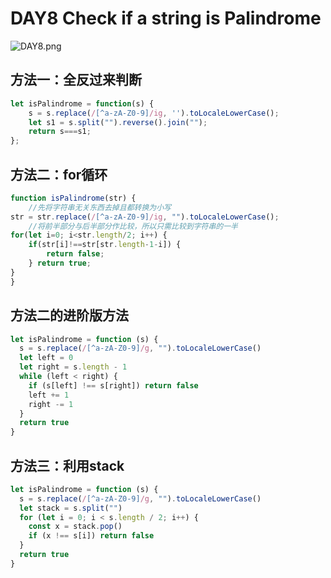 # DAY8 Check if a string is Palindrome

![DAY8.png](https://media.haochen.me/DAY8.png)
## 方法一：全反过来判断
```js
let isPalindrome = function(s) {
    s = s.replace(/[^a-zA-Z0-9]/ig, '').toLocaleLowerCase();
    let s1 = s.split("").reverse().join("");
    return s===s1;
};
```
## 方法二：for循环
```js
function isPalindrome(str) {
    //先将字符串无关东西去掉且都转换为小写
str = str.replace(/[^a-zA-Z0-9]/ig, "").toLocaleLowerCase();
    //将前半部分与后半部分作比较，所以只需比较到字符串的一半
for(let i=0; i<str.length/2; i++) {
    if(str[i]!==str[str.length-1-i]) {
        return false;
    } return true;
}
}
```

## 方法二的进阶版方法
```js
let isPalindrome = function (s) {
  s = s.replace(/[^a-zA-Z0-9]/g, "").toLocaleLowerCase()
  let left = 0
  let right = s.length - 1
  while (left < right) {
    if (s[left] !== s[right]) return false
    left += 1
    right -= 1
  }
  return true
}
```

## 方法三：利用stack
```js
let isPalindrome = function (s) {
  s = s.replace(/[^a-zA-Z0-9]/g, "").toLocaleLowerCase()
  let stack = s.split("")
  for (let i = 0; i < s.length / 2; i++) {
    const x = stack.pop()
    if (x !== s[i]) return false
  }
  return true
}
```

